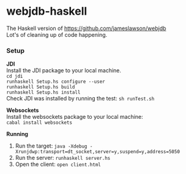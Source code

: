 # webjdb-haskell

The Haskell version of 
https://github.com/jameslawson/webjdb    
Lot's of cleaning up of code happening.

### Setup

**JDI**  
Install the JDI package to your local machine.     
`cd jdi`     
`runhaskell Setup.hs configure --user`    
`runhaskell Setup.hs build`     
`runhaskell Setup.hs install`    
Check JDI was installed by running the test: `sh runTest.sh`

**Websockets**  
Install the websockets package to your local machine:    
`cabal install websockets`

**Running** 

1. Run the target: `java -Xdebug -Xrunjdwp:transport=dt_socket,server=y,suspend=y,address=5050`
2. Run the server: `runhaskell server.hs`
3. Open the client: `open client.html`
